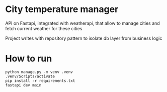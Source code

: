# City temperature manager

API on Fastapi, integrated with weatherapi,
that allow to manage cities and fetch current weather for these cities

Project writes with repository pattern to isolate db layer from business logic

# How to run
```shell
python manage.py -m venv .venv
.venv/Scripts/activate
pip install -r requirements.txt
fastapi dev main
```